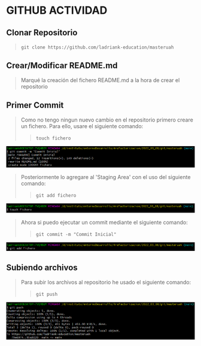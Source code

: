 # GITHUB ACTIVIDAD
## Clonar Repositorio
>`git clone https://github.com/ladriank-education/masteruah`   
## Crear/Modificar README.md
> Marqué la creación del fichero README.md a la hora de crear el repositorio
## Primer Commit
> Como no tengo ningun nuevo cambio en el repositorio primero creare un fichero.
> Para ello, usare el siguiente comando:
>>`touch fichero`   


![imagen](.img/1.png)


> Posteriormente lo agregare al 'Staging Area' con el uso del siguiente comando:
>>`git add fichero`   


![imagen](.img/2.png)
> Ahora si puedo ejecutar un commit mediante el siguiente comando:
>>`git commit -m "Commit Inicial"`   


![imagen](.img/3.png)
## Subiendo archivos
> Para subir los archivos al repositorio he usado el siguiente comando:
>>`git push`   


![imagen](.img/4.png)
